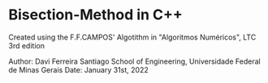 # Bisection-Method in C++

Created using the F.F.CAMPOS' Algotithm in "Algoritmos Numéricos", LTC 3rd edition

Author: Davi Ferreira Santiago
    School of Engineering, Universidade Federal de Minas Gerais
Date: January 31st, 2022

